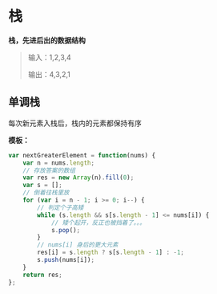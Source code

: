 

# 栈

**栈，先进后出的数据结构**

> 输入：1,2,3,4
>
> 输出：4,3,2,1

## 单调栈

每次新元素入栈后，栈内的元素都保持有序

**模板：**

```javascript
var nextGreaterElement = function(nums) {
    var n = nums.length;
    // 存放答案的数组
    var res = new Array(n).fill(0);
    var s = []; 
    // 倒着往栈里放
    for (var i = n - 1; i >= 0; i--) {
        // 判定个子高矮
        while (s.length && s[s.length - 1] <= nums[i]) {
            // 矮个起开，反正也被挡着了。。。
            s.pop();
        }
        // nums[i] 身后的更大元素
        res[i] = s.length ? s[s.length - 1] : -1;
        s.push(nums[i]);
    }
    return res;
};
```

